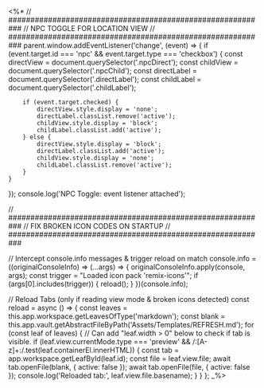 <%*
// ###########################################################
//                  NPC TOGGLE FOR LOCATION VIEW
// ###########################################################
parent.window.addEventListener('change', (event) => {
    if (event.target.id === 'npc' && event.target.type === 'checkbox') {
        const directView = document.querySelector('.npcDirect');
        const childView = document.querySelector('.npcChild');
        const directLabel = document.querySelector('.directLabel');
        const childLabel = document.querySelector('.childLabel');

        if (event.target.checked) {
            directView.style.display = 'none';
            directLabel.classList.remove('active');
            childView.style.display = 'block';
            childLabel.classList.add('active');
        } else {
            directView.style.display = 'block';
            directLabel.classList.add('active');
            childView.style.display = 'none';
            childLabel.classList.remove('active');
        }
    }
});
console.log('NPC Toggle: event listener attached');

// ###########################################################
//              FIX BROKEN ICON CODES ON STARTUP
// ###########################################################

// Intercept console.info messages & trigger reload on match
console.info = ((originalConsoleInfo) => (...args) => {
    originalConsoleInfo.apply(console, args);
    const trigger = "Loaded icon pack 'remix-icons'";
    if (args[0].includes(trigger)) {
        reload();
    }
})(console.info);

// Reload Tabs (only if reading view mode & broken icons detected)
const reload = async () => {
    const leaves = this.app.workspace.getLeavesOfType('markdown');
    const blank = this.app.vault.getAbstractFileByPath('Assets/Templates/REFRESH.md');
    for (const leaf of leaves) {
        // Can add "leaf.width > 0"  below to check if tab is visible.
        if (leaf.view.currentMode.type === 'preview' && /:[A-z]+:/.test(leaf.containerEl.innerHTML)) {
            const tab = app.workspace.getLeafById(leaf.id);
            const file = leaf.view.file;
            await tab.openFile(blank, { active: false });
            await tab.openFile(file, { active: false });
            console.log('Reloaded tab:', leaf.view.file.basename);
        }
    }
};
_%>